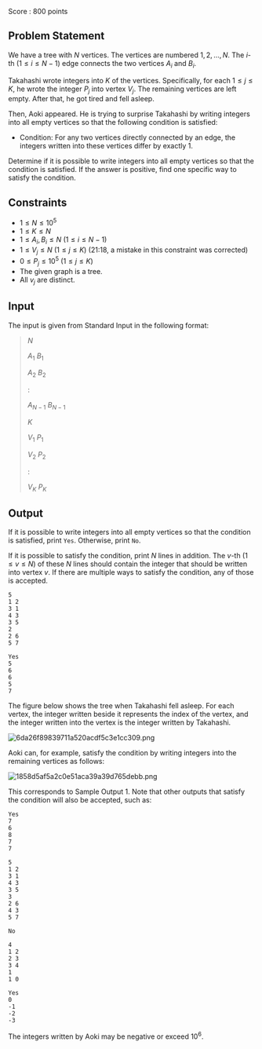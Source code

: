 Score : $800$ points

## Problem Statement

We have a tree with $N$ vertices. The vertices are numbered $1, 2, ..., N$. The $i$-th ($1 \leq i \leq N - 1$) edge connects the two vertices $A_i$ and $B_i$.

Takahashi wrote integers into $K$ of the vertices. Specifically, for each $1 \leq j \leq K$, he wrote the integer $P_j$ into vertex $V_j$. The remaining vertices are left empty. After that, he got tired and fell asleep.

Then, Aoki appeared. He is trying to surprise Takahashi by writing integers into all empty vertices so that the following condition is satisfied:

- Condition: For any two vertices directly connected by an edge, the integers written into these vertices differ by exactly $1$.

Determine if it is possible to write integers into all empty vertices so that the condition is satisfied. If the answer is positive, find one specific way to satisfy the condition.

## Constraints

- $1 \leq N \leq 10^5$
- $1 \leq K \leq N$
- $1 \leq A_i, B_i \leq N$ ($1 \leq i \leq N - 1$)
- $1 \leq V_j \leq N$ ($1 \leq j \leq K$) (21:18, a mistake in this constraint was corrected)
- $0 \leq P_j \leq 10^5$ ($1 \leq j \leq K$)
- The given graph is a tree.
- All $v_j$ are distinct.

## Input

The input is given from Standard Input in the following format:

> $N$
> 
> $A_1$ $B_1$
> 
> $A_2$ $B_2$
> 
> $:$
> 
> $A_{N-1}$ $B_{N-1}$
> 
> $K$
> 
> $V_1$ $P_1$
> 
> $V_2$ $P_2$
> 
> $:$
> 
> $V_K$ $P_K$

## Output

If it is possible to write integers into all empty vertices so that the condition is satisfied, print `Yes`. Otherwise, print `No`.

If it is possible to satisfy the condition, print $N$ lines in addition. The $v$-th ($1 \leq v \leq N$) of these $N$ lines should contain the integer that should be written into vertex $v$. If there are multiple ways to satisfy the condition, any of those is accepted.

```input1
5
1 2
3 1
4 3
3 5
2
2 6
5 7
```

```output1
Yes
5
6
6
5
7
```

The figure below shows the tree when Takahashi fell asleep. For each vertex, the integer written beside it represents the index of the vertex, and the integer written into the vertex is the integer written by Takahashi.

![6da26f89839711a520acdf5c3e1cc309.png](https://atcoder.jp/img/arc063/6da26f89839711a520acdf5c3e1cc309.png)

Aoki can, for example, satisfy the condition by writing integers into the remaining vertices as follows:

![1858d5af5a2c0e51aca39a39d765debb.png](https://atcoder.jp/img/arc063/1858d5af5a2c0e51aca39a39d765debb.png)

This corresponds to Sample Output 1. Note that other outputs that satisfy the condition will also be accepted, such as:

```output1
Yes
7
6
8
7
7
```

```input2
5
1 2
3 1
4 3
3 5
3
2 6
4 3
5 7
```

```output2
No
```

```input3
4
1 2
2 3
3 4
1
1 0
```

```output3
Yes
0
-1
-2
-3
```

The integers written by Aoki may be negative or exceed $10^6$.